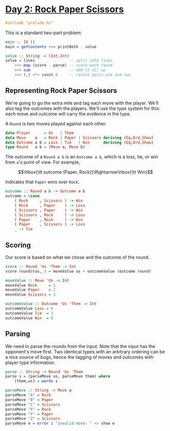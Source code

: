 # [Day 2: Rock Paper Scissors](https://adventofcode.com/2022/day/2)

```haskell
#include "prelude.hs"
```

This is a standard two-part problem:

```haskell
main :: IO ()
main = getContents >>= printBoth . solve

solve :: String -> (Int,Int)
solve = lines               -- split into lines
    >>> map (score . parse) -- score each round
    >>> sum                 -- add it all up
    >>> (,) <*> const 0     -- return parts one and two
```

## Representing Rock Paper Scissors

We're going to go the extra mile and tag each move with the player. We'll also
tag the outcomes with the players.  We'll use the type system for this: each
move and outcome will carry the evidence in the type.

A ``Round`` is two moves played against each other.

```haskell
data Player      = Us   | Them
data Move    a   = Rock | Paper | Scissors deriving (Eq,Ord,Show)
data Outcome a b = Loss | Tie   | Win      deriving (Eq,Ord,Show)
type Round   a b = (Move a, Move b)
```

The outcome of a ``Round a b`` is an ``Outcome a b``, which is a loss, tie, or
win from ``a``'s point of view. For example,

$$\hbox{\tt outcome (Paper, Rock)}\Rightarrow\hbox{\tt Win}$$

indicates that ``Paper`` wins over ``Rock``.

```haskell
outcome :: Round a b -> Outcome a b
outcome = \case
    ( Rock     , Scissors ) -> Win
    ( Rock     , Paper    ) -> Loss
    ( Scissors , Paper    ) -> Win
    ( Scissors , Rock     ) -> Loss
    ( Paper    , Rock     ) -> Win
    ( Paper    , Scissors ) -> Loss
    _ -> Tie
```

## Scoring

Our score is based on what we chose and the outcome of the round.

```haskell
score :: Round 'Us 'Them -> Int
score round@(us,_) = moveValue us + outcomeValue (outcome round)

moveValue :: Move 'Us -> Int
moveValue Rock     = 1
moveValue Paper    = 2
moveValue Scissors = 3

outcomeValue :: Outcome 'Us 'Them -> Int
outcomeValue Loss = 0
outcomeValue Tie  = 3
outcomeValue Win  = 6
```

## Parsing

We need to parse the rounds from the input. Note that the input has the
opponent's move first. Two identical types with an arbitrary ordering can be a
nice source of bugs, hence the tagging of moves and outcomes with player type
information.

```haskell
parse :: String -> Round 'Us 'Them
parse s = (parseMove us, parseMove them) where
    [them,us] = words s

parseMove :: String -> Move a
parseMove "A" = Rock
parseMove "B" = Paper
parseMove "C" = Scissors
parseMove "X" = Rock
parseMove "Y" = Paper
parseMove "Z" = Scissors
parseMove e = error $ "invalid move: " <> show e
```
